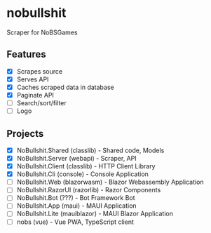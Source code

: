 # nobullshit
Scraper for NoBSGames

## Features

- [x] Scrapes source
- [x] Serves API
- [x] Caches scraped data in database
- [x] Paginate API
- [ ] Search/sort/filter
- [ ] Logo

## Projects

- [x] NoBullshit.Shared (classlib) - Shared code, Models
- [x] NoBullshit.Server (webapi) - Scraper, API
- [x] NoBullshit.Client (classlib) - HTTP Client Library
- [x] NoBullshit.Cli (console) - Console Application
- [ ] NoBullshit.Web (blazorwasm) - Blazor Webassembly Application
- [ ] NoBullshit.RazorUI (razorlib) - Razor Components
- [ ] NoBullshit.Bot (???) - Bot Framework Bot
- [ ] NoBullshit.App (maui) - MAUI Application
- [ ] NoBullshit.Lite (mauiblazor) - MAUI Blazor Application
- [ ] nobs (vue) - Vue PWA, TypeScript client